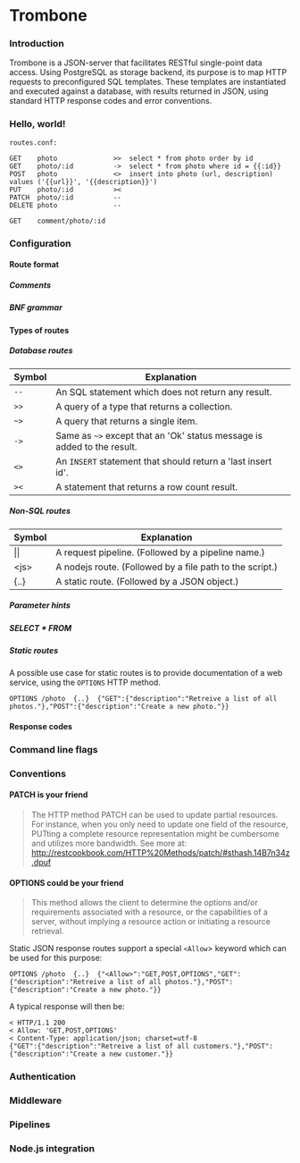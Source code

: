 Trombone
========

### Introduction

Trombone is a JSON-server that facilitates RESTful single-point data access. Using PostgreSQL as storage backend, its purpose is to map HTTP requests to preconfigured SQL templates. These templates are instantiated and executed against a database, with results returned in JSON, using standard HTTP response codes and error conventions.

### Hello, world!

`routes.conf:`

    GET    photo              >>  select * from photo order by id
    GET    photo/:id          ->  select * from photo where id = {{:id}}
    POST   photo              <>  insert into photo (url, description) values ('{{url}}', '{{description}}')
    PUT    photo/:id          ><
    PATCH  photo/:id          --
    DELETE photo              --

    GET    comment/photo/:id

### Configuration

#### Route format

##### Comments

##### BNF grammar

#### Types of routes

##### Database routes

| Symbol   | Explanation
| -------- | -----------
| `--`     | An SQL statement which does not return any result. 
| `>>`     | A query of a type that returns a collection.
| `~>`     | A query that returns a single item.
| `->`     | Same as `~>` except that an 'Ok' status message is added to the result.
| `<>`     | An `INSERT` statement that should return a 'last insert id'.
| `><`     | A statement that returns a row count result.

##### Non-SQL routes

| Symbol | Explanation
| ------ | -----------
|  &#124;&#124; | A request pipeline. (Followed by a pipeline name.)
| &lt;js&gt;    | A nodejs route. (Followed by a  file path to the script.)
| {..}          | A static route. (Followed by a JSON object.) 

##### Parameter hints

##### SELECT * FROM

##### Static routes

A possible use case for static routes is to provide documentation of a web service, using the `OPTIONS` HTTP method.

    OPTIONS /photo  {..}  {"GET":{"description":"Retreive a list of all photos."},"POST":{"description":"Create a new photo."}}
  
#### Response codes

### Command line flags

### Conventions

#### PATCH is your friend

> The HTTP method PATCH can be used to update partial resources. For instance, when you only need to update one field of the resource, PUTting a complete resource representation might be cumbersome and utilizes more bandwidth. See more at: http://restcookbook.com/HTTP%20Methods/patch/#sthash.14B7n34z.dpuf


#### OPTIONS could be your friend

> This method allows the client to determine the options and/or requirements associated with a resource, or the capabilities of a server, without implying a resource action or initiating a resource retrieval.

Static JSON response routes support a special `<Allow`> keyword which can be used for this purpose: 

    OPTIONS /photo  {..}  {"<Allow>":"GET,POST,OPTIONS","GET":{"description":"Retreive a list of all photos."},"POST":{"description":"Create a new photo."}}

A typical response will then be:

    < HTTP/1.1 200
    < Allow: 'GET,POST,OPTIONS'
    < Content-Type: application/json; charset=utf-8
    {"GET":{"description":"Retreive a list of all customers."},"POST":{"description":"Create a new customer."}}


### Authentication

### Middleware

### Pipelines

### Node.js integration
